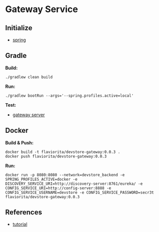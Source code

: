 # Gateway Service

## Initialize

- [spring](https://start.spring.io/#!type=gradle-project&language=java&platformVersion=3.2.6&packaging=jar&jvmVersion=17&groupId=cloud.crosstraining.devstore&artifactId=gateway&name=gateway&description=Demo%20project%20for%20Spring%20Boot&packageName=cloud.crosstraining.devstore.gateway&dependencies=cloud-config-client,cloud-gateway,cloud-eureka)

## Gradle

**Build:**

```shell
./gradlew clean build
```

**Run:**

```shell
./gradlew bootRun --args='--spring.profiles.active=local'
```

**Test:**

- [gateway server](http://localhost:8080/actuator/health)

## Docker

**Build & Push:**

```shell
docker build -t flaviorita/devstore-gateway:0.0.3 .
docker push flaviorita/devstore-gateway:0.0.3
```

**Run:**

```shell
docker run -p 8080:8080 --network=devstore_backend -e SPRING_PROFILES_ACTIVE=docker -e DISCOVERY_SERVICE_URI=http://discovery-server:8761/eureka/ -e CONFIG_SERVICE_URI=http://config-server:8888 -e CONFIG_SERVICE_USERNAME=devstore -e CONFIG_SERVICE_PASSWORD=secr3t flaviorita/devstore-gateway:0.0.3
```

## References

- [tutorial](https://www.youtube.com/watch?v=0N59T8blTkQ&list=PLxy6jHplP3Hi_W8iuYSbAeeMfaTZt49PW&index=16)
